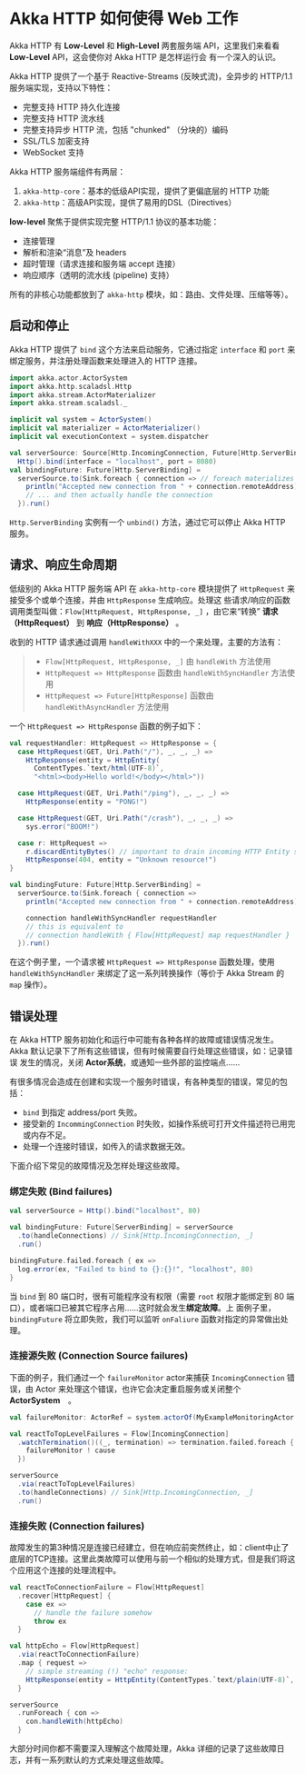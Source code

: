# Akka HTTP 如何使得 Web 工作

Akka HTTP 有 **Low-Level** 和 **High-Level** 两套服务端 API，这里我们来看看 **Low-Level** API，这会使你对 Akka HTTP 是怎样运行会
有一个深入的认识。

Akka HTTP 提供了一个基于 Reactive-Streams (反映式流)，全异步的 HTTP/1.1 服务端实现，支持以下特性：

- 完整支持 HTTP 持久化连接
- 完整支持 HTTP 流水线
- 完整支持异步 HTTP 流，包括 "chunked" （分块的）编码
- SSL/TLS 加密支持
- WebSocket 支持

Akka HTTP 服务端组件有两层：

1. `akka-http-core`：基本的低级API实现，提供了更偏底层的 HTTP 功能
2. `akka-http`：高级API实现，提供了易用的DSL（Directives）

**low-level** 聚焦于提供实现完整 HTTP/1.1 协议的基本功能：

- 连接管理
- 解析和渲染“消息”及 headers
- 超时管理（请求连接和服务端 accept 连接）
- 响应顺序（透明的流水线 (pipeline) 支持）

所有的非核心功能都放到了 `akka-http` 模块，如：路由、文件处理、压缩等等）。

## 启动和停止

Akka HTTP 提供了 `bind` 这个方法来启动服务，它通过指定 `interface` 和 `port` 来绑定服务，并注册处理函数来处理进入的 HTTP 连接。

```scala
import akka.actor.ActorSystem
import akka.http.scaladsl.Http
import akka.stream.ActorMaterializer
import akka.stream.scaladsl._

implicit val system = ActorSystem()
implicit val materializer = ActorMaterializer()
implicit val executionContext = system.dispatcher

val serverSource: Source[Http.IncomingConnection, Future[Http.ServerBinding]] =
  Http().bind(interface = "localhost", port = 8080)
val bindingFuture: Future[Http.ServerBinding] =
  serverSource.to(Sink.foreach { connection => // foreach materializes the source
    println("Accepted new connection from " + connection.remoteAddress)
    // ... and then actually handle the connection
  }).run()
```

`Http.ServerBinding` 实例有一个 `unbind()` 方法，通过它可以停止 Akka HTTP 服务。

## 请求、响应生命周期

低级别的 Akka HTTP 服务端 API 在 `akka-http-core` 模块提供了 `HttpRequest` 来接受多个或单个连接，并由 `HttpResponse` 生成响应。处理这
些请求/响应的函数调用类型叫做：`Flow[HttpRequest, HttpResponse, _]` ，由它来“转换” **请求（HttpRequest）** 到 **响应（HttpResponse）** 。

收到的 HTTP 请求通过调用 `handleWithXXX` 中的一个来处理，主要的方法有：

> - `Flow[HttpRequest, HttpResponse, _]` 由 `handleWith` 方法使用
> - `HttpRequest => HttpResponse` 函数由 `handleWithSyncHandler` 方法使用
> - `HttpRequest => Future[HttpResponse]` 函数由 `handleWithAsyncHandler` 方法使用

一个 `HttpRequest => HttpResponse` 函数的例子如下：

```scala
val requestHandler: HttpRequest => HttpResponse = {
  case HttpRequest(GET, Uri.Path("/"), _, _, _) =>
    HttpResponse(entity = HttpEntity(
      ContentTypes.`text/html(UTF-8)`,
      "<html><body>Hello world!</body></html>"))

  case HttpRequest(GET, Uri.Path("/ping"), _, _, _) =>
    HttpResponse(entity = "PONG!")

  case HttpRequest(GET, Uri.Path("/crash"), _, _, _) =>
    sys.error("BOOM!")

  case r: HttpRequest =>
    r.discardEntityBytes() // important to drain incoming HTTP Entity stream
    HttpResponse(404, entity = "Unknown resource!")
}

val bindingFuture: Future[Http.ServerBinding] =
  serverSource.to(Sink.foreach { connection =>
    println("Accepted new connection from " + connection.remoteAddress)

    connection handleWithSyncHandler requestHandler
    // this is equivalent to
    // connection handleWith { Flow[HttpRequest] map requestHandler }
  }).run()
```

在这个例子里，一个请求被 `HttpRequest => HttpResponse` 函数处理，使用 `handleWithSyncHandler` 来绑定了这一系列转换操作（等价于 
Akka Stream 的 `map` 操作）。

## 错误处理

在 Akka HTTP 服务初始化和运行中可能有各种各样的故障或错误情况发生。Akka 默认记录下了所有这些错误，但有时候需要自行处理这些错误，如：记录错误
发生的情况，关闭 **Actor系统**，或通知一些外部的监控端点……

有很多情况会造成在创建和实现一个服务时错误，有各种类型的错误，常见的包括：

- `bind` 到指定 address/port 失败。
- 接受新的 `IncommingConnection` 时失败，如操作系统可打开文件描述符已用完或内存不足。
- 处理一个连接时错误，如传入的请求数据无效。

下面介绍下常见的故障情况及怎样处理这些故障。

### 绑定失败 (Bind failures)

```scala
val serverSource = Http().bind("localhost", 80)

val bindingFuture: Future[ServerBinding] = serverSource
  .to(handleConnections) // Sink[Http.IncomingConnection, _]
  .run()

bindingFuture.failed.foreach { ex =>
  log.error(ex, "Failed to bind to {}:{}!", "localhost", 80)
}
```

当 `bind` 到 80 端口时，很有可能程序没有权限（需要 `root` 权限才能绑定到 80 端口），或者端口已被其它程序占用……这时就会发生**绑定故障**。上
面例子里，`bindingFuture` 将立即失败，我们可以监听 `onFaliure` 函数对指定的异常做出处理。

### 连接源失败 (Connection Source failures)

下面的例子，我们通过一个 `failureMonitor` actor来捕获 `IncomingConnection` 错误，由 Actor 来处理这个错误，也许它会决定重启服务或关闭整个 **ActorSystem**　。

```scala
val failureMonitor: ActorRef = system.actorOf(MyExampleMonitoringActor.props)

val reactToTopLevelFailures = Flow[IncomingConnection]
  .watchTermination()((_, termination) => termination.failed.foreach { cause =>
    failureMonitor ! cause
  })

serverSource
  .via(reactToTopLevelFailures)
  .to(handleConnections) // Sink[Http.IncomingConnection, _]
  .run()
```

### 连接失败 (Connection failures)
 
故障发生的第3种情况是连接已经建立，但在响应前突然终止，如：client中止了底层的TCP连接。这里此类故障可以使用与前一个相似的处理方式，但是我们将这个应用这个连接的处理流程中。

```scala
val reactToConnectionFailure = Flow[HttpRequest]
  .recover[HttpRequest] {
    case ex =>
      // handle the failure somehow
      throw ex
  }

val httpEcho = Flow[HttpRequest]
  .via(reactToConnectionFailure)
  .map { request =>
    // simple streaming (!) "echo" response:
    HttpResponse(entity = HttpEntity(ContentTypes.`text/plain(UTF-8)`, request.entity.dataBytes))
  }

serverSource
  .runForeach { con =>
    con.handleWith(httpEcho)
  }
```

大部分时间你都不需要深入理解这个故障处理，Akka 详细的记录了这些故障日志，并有一系列默认的方式来处理这些故障。
